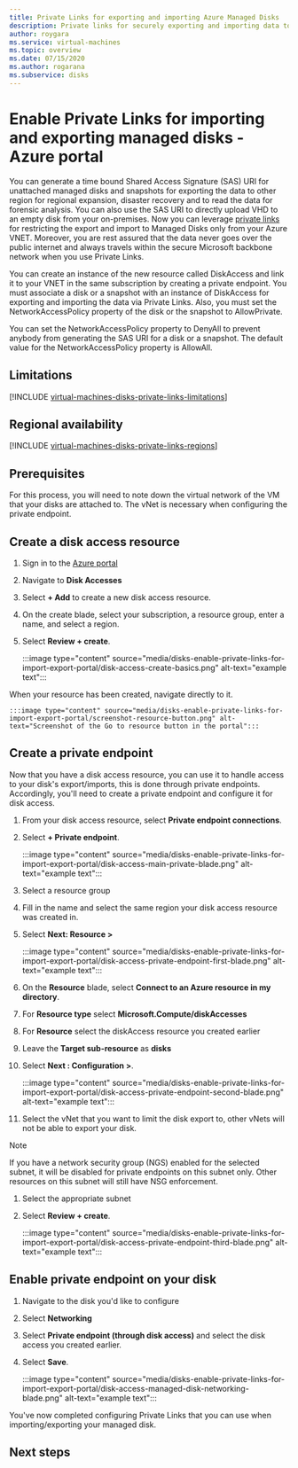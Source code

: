 ```yaml
---
title: Private Links for exporting and importing Azure Managed Disks 
description: Private links for securely exporting and importing data to Azure Managed Disks
author: roygara
ms.service: virtual-machines
ms.topic: overview
ms.date: 07/15/2020
ms.author: rogarana
ms.subservice: disks
---
```


# Enable Private Links for importing and exporting managed disks - Azure portal

You can generate a time bound Shared Access Signature (SAS) URI for unattached managed disks and snapshots for exporting the data to other region for regional expansion, disaster recovery and to read the data for forensic analysis. You can also use the SAS URI to directly upload VHD to an empty disk from your on-premises.  Now you can leverage [private links](../private-link/private-link-overview.md) for restricting the export and import to Managed Disks only from your Azure VNET. Moreover, you are rest assured that the data never goes over the public internet and always travels within the secure Microsoft backbone network when you use Private Links. 

You can create an instance of the new resource called DiskAccess and link it to your VNET in the same subscription by creating a private endpoint. You must associate a disk or a snapshot with an instance of DiskAccess for exporting and importing the data via Private Links. Also, you must set the NetworkAccessPolicy property of the disk or the snapshot to AllowPrivate. 

You can set the NetworkAccessPolicy property to DenyAll to prevent anybody from generating the SAS URI for a disk or a snapshot. The default value for the NetworkAccessPolicy property is AllowAll.

## Limitations

[!INCLUDE [virtual-machines-disks-private-links-limitations](../../includes/virtual-machines-disks-private-links-limitations.md)]

## Regional availability

[!INCLUDE [virtual-machines-disks-private-links-regions](../../includes/virtual-machines-disks-private-links-regions.md)]

## Prerequisites

For this process, you will need to note down the virtual network of the VM that your disks are attached to. The vNet is necessary when configuring the private endpoint.

## Create a disk access resource

1. Sign in to the [Azure portal](https://portal.azure.com/)
1. Navigate to **Disk Accesses**
1. Select **+ Add** to create a new disk access resource.
1. On the create blade, select your subscription, a resource group, enter a name, and select a region.
1. Select **Review + create**.

    :::image type="content" source="media/disks-enable-private-links-for-import-export-portal/disk-access-create-basics.png" alt-text="example text":::

When your resource has been created, navigate directly to it.

    :::image type="content" source="media/disks-enable-private-links-for-import-export-portal/screenshot-resource-button.png" alt-text="Screenshot of the Go to resource button in the portal":::

## Create a private endpoint

Now that you have a disk access resource, you can use it to handle access to your disk's export/imports, this is done through private endpoints. Accordingly, you'll need to create a private endpoint and configure it for disk access.

1. From your disk access resource, select **Private endpoint connections**.
1. Select **+ Private endpoint**.

    :::image type="content" source="media/disks-enable-private-links-for-import-export-portal/disk-access-main-private-blade.png" alt-text="example text":::

1. Select a resource group
1. Fill in the name and select the same region your disk access resource was created in.
1. Select **Next: Resource >**

    :::image type="content" source="media/disks-enable-private-links-for-import-export-portal/disk-access-private-endpoint-first-blade.png" alt-text="example text":::

1. On the **Resource** blade, select **Connect to an Azure resource in my directory**.
1. For **Resource type** select **Microsoft.Compute/diskAccesses**
1. For **Resource** select the diskAccess resource you created earlier
1. Leave the **Target sub-resource** as **disks**
1. Select **Next : Configuration >**.

    :::image type="content" source="media/disks-enable-private-links-for-import-export-portal/disk-access-private-endpoint-second-blade.png" alt-text="example text":::

1. Select the vNet that you want to limit the disk export to, other vNets will not be able to export your disk.

> [!NOTE]
> If you have a network security group (NGS) enabled for the selected subnet, it will be disabled for private endpoints on this subnet only. Other resources on this subnet will still have NSG enforcement.

1. Select the appropriate subnet
1. Select **Review + create**.

    :::image type="content" source="media/disks-enable-private-links-for-import-export-portal/disk-access-private-endpoint-third-blade.png" alt-text="example text":::

## Enable private endpoint on your disk

1. Navigate to the disk you'd like to configure
1. Select **Networking**
1. Select **Private endpoint (through disk access)** and select the disk access you created earlier.
1. Select **Save**.

    :::image type="content" source="media/disks-enable-private-links-for-import-export-portal/disk-access-managed-disk-networking-blade.png" alt-text="example text":::

You've now completed configuring Private Links that you can use when importing/exporting your managed disk.

## Next steps

